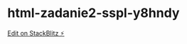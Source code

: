 # html-zadanie2-sspl-y8hndy

[Edit on StackBlitz ⚡️](https://stackblitz.com/edit/html-zadanie2-sspl-y8hndy)